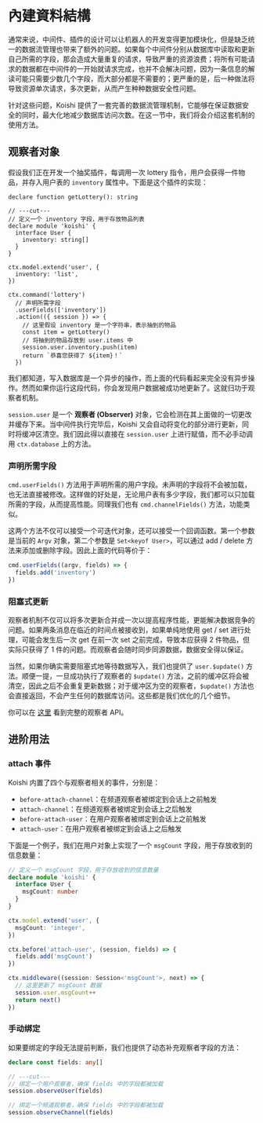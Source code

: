 # 內建資料結構

<!-- 到目前为止，Koishi 对消息的处理逻辑仍然与数据库服务是分离的。如果仅仅是为了引入统一的数据库 API，并不值得我们把 `ctx.database` 内置为 Koishi 的一部分。我们随后会发现，Koishi 还为中间件和指令开发提供了便捷的数据流管理机制，这才是其内置数据库服务的主要原因。 -->

通常来说，中间件、插件的设计可以让机器人的开发变得更加模块化，但是缺乏统一的数据流管理也带来了额外的问题。如果每个中间件分别从数据库中读取和更新自己所需的字段，那会造成大量重复的请求，导致严重的资源浪费；将所有可能请求的数据都在中间件的一开始就请求完成，也并不会解决问题，因为一条信息的解读可能只需要少数几个字段，而大部分都是不需要的；更严重的是，后一种做法将导致资源单次请求，多次更新，从而产生种种数据安全性问题。

针对这些问题，Koishi 提供了一套完善的数据流管理机制，它能够在保证数据安全的同时，最大化地减少数据库访问次数。在这一节中，我们将会介绍这套机制的使用方法。

## 观察者对象

假设我们正在开发一个抽奖插件，每调用一次 lottery 指令，用户会获得一件物品，并存入用户表的 `inventory` 属性中。下面是这个插件的实现：

```ts{13-14,18-19}
declare function getLottery(): string

// ---cut---
// 定义一个 inventory 字段，用于存放物品列表
declare module 'koishi' {
  interface User {
    inventory: string[]
  }
}

ctx.model.extend('user', {
  inventory: 'list',
})

ctx.command('lottery')
  // 声明所需字段
  .userFields(['inventory'])
  .action(({ session }) => {
    // 这里假设 inventory 是一个字符串，表示抽到的物品
    const item = getLottery()
    // 将抽到的物品存放到 user.items 中
    session.user.inventory.push(item)
    return `恭喜您获得了 ${item}！`
  })
```

我们都知道，写入数据库是一个异步的操作，而上面的代码看起来完全没有异步操作。然而如果你运行这段代码，你会发现用户数据被成功地更新了。这就归功于观察者机制。

`session.user` 是一个 **观察者 (Observer)** 对象，它会检测在其上面做的一切更改并缓存下来。当中间件执行完毕后，Koishi 又会自动将变化的部分进行更新，同时将缓冲区清空。我们因此得以直接在 `session.user` 上进行赋值，而不必手动调用 `ctx.database` 上的方法。

### 声明所需字段

`cmd.userFields()` 方法用于声明所需的用户字段。未声明的字段将不会被加载，也无法直接被修改。这样做的好处是，无论用户表有多少字段，我们都可以只加载所需的字段，从而提高性能。同理我们也有 `cmd.channelFields()` 方法，功能类似。

这两个方法不仅可以接受一个可迭代对象，还可以接受一个回调函数。第一个参数是当前的 `Argv` 对象，第二个参数是 `Set<keyof User>`，可以通过 add / delete 方法来添加或删除字段。因此上面的代码等价于：

```ts
cmd.userFields((argv, fields) => {
  fields.add('inventory')
})
```

### 阻塞式更新

观察者机制不仅可以将多次更新合并成一次以提高程序性能，更能解决数据竞争的问题。如果两条消息在临近的时间点被接收到，如果单纯地使用 get / set 进行处理，可能会发生后一次 get 在前一次 set 之前完成，导致本应获得 2 件物品，但实际只获得了 1 件的问题。而观察者会随时同步同源数据，数据安全得以保证。

当然，如果你确实需要阻塞式地等待数据写入，我们也提供了 `user.$update()` 方法。顺便一提，一旦成功执行了观察者的 `$update()` 方法，之前的缓冲区将会被清空，因此之后不会重复更新数据；对于缓冲区为空的观察者，`$update()` 方法也会直接返回，不会产生任何的数据库访问。这些都是我们优化的几个细节。

你可以在 [这里](../../api/utils/observer.md) 看到完整的观察者 API。

## 进阶用法

### attach 事件

Koishi 内置了四个与观察者相关的事件，分别是：

- `before-attach-channel`：在频道观察者被绑定到会话上之前触发
- `attach-channel`：在频道观察者被绑定到会话上之后触发
- `before-attach-user`：在用户观察者被绑定到会话上之前触发
- `attach-user`：在用户观察者被绑定到会话上之后触发

下面是一个例子，我们在用户对象上实现了一个 `msgCount` 字段，用于存放收到的信息数量：

```ts
// 定义一个 msgCount 字段，用于存放收到的信息数量
declare module 'koishi' {
  interface User {
    msgCount: number
  }
}

ctx.model.extend('user', {
  msgCount: 'integer',
})

ctx.before('attach-user', (session, fields) => {
  fields.add('msgCount')
})

ctx.middleware((session: Session<'msgCount'>, next) => {
  // 这里更新了 msgCount 数据
  session.user.msgCount++
  return next()
})
```

### 手动绑定

如果要绑定的字段无法提前判断，我们也提供了动态补充观察者字段的方法：

```ts
declare const fields: any[]

// ---cut---
// 绑定一个用户观察者，确保 fields 中的字段都被加载
session.observeUser(fields)

// 绑定一个频道观察者，确保 fields 中的字段都被加载
session.observeChannel(fields)
```
